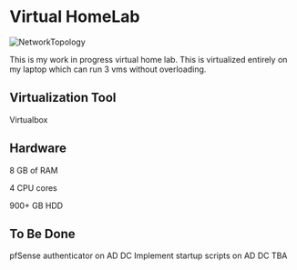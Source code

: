 # Virtual HomeLab
![NetworkTopology](https://github.com/dyang21/Virtual-HomeLab/blob/main/VirtualHomeLab0.png)

This is my work in progress virtual home lab. This is virtualized entirely on my laptop which can run 3 vms without overloading.

## Virtualization Tool

Virtualbox

## Hardware
8 GB of RAM

4 CPU cores

900+ GB HDD

## To Be Done

pfSense authenticator on AD DC
Implement startup scripts on AD DC
TBA


